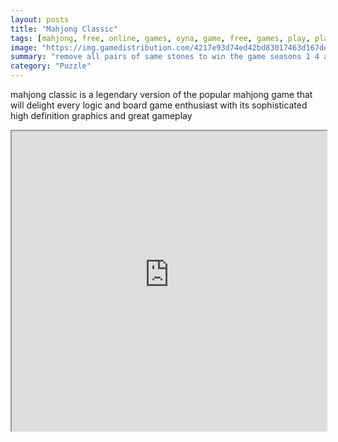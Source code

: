 ```yaml
---
layout: posts
title: "Mahjong Classic"
tags: [mahjong, free, online, games, oyna, game, free, games, play, play, games]
image: "https://img.gamedistribution.com/4217e93d74ed42bd83017463d167de47-512x384.jpeg"
summary: "remove all pairs of same stones to win the game seasons 1 4 and flowers 1 4 can be combined regardless of value  free online games oyna game free games play play games"
category: "Puzzle"
---
```


mahjong classic is a legendary version of the popular mahjong game that will delight every logic and board game enthusiast with its sophisticated high definition graphics and great gameplay

<iframe width="100%" height="480px;" src="https://html5.gamedistribution.com/4217e93d74ed42bd83017463d167de47/"></iframe>